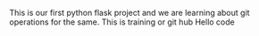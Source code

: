 This is our first python flask project and we are learning about git operations for the same.
This is training or git hub
Hello code
